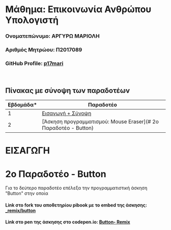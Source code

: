 # Μάθημα: Επικοινωνία Ανθρώπου Υπολογιστή

### Ονοματεπώνυμο: ΑΡΓΥΡΩ ΜΑΡΙΟΛΗ
### Αριθμός Μητρώου: Π2017089
### GitHub Profile: [p17mari](https://github.com/p17mari)

<br />

## Πίνακας με σύνοψη των παραδοτέων

| Εβδομάδα* | Παραδοτέο |
| --- | --- |
| 1 | [Εισαγωγή + Σύνοψη](#εισαγωγη) |
| 2 | [Άσκηση προγραμματισμού: Mouse Eraser](# 2ο Παραδοτέο - Button) |


# ΕΙΣΑΓΩΓΗ


# 2ο Παραδοτέο - Button

Για το δεύτερο παραδοτέο επέλεξα την προγραμματιστική άσκηση "Button" στην οποία 

#### Link στο fork του αποθετηρίου pibook με το embed της άσκησης: [_remix/button](https://github.com/p17mari/site/blob/master/_remix/button.md)

#### Link στο pen της άσκησης στο codepen.io: [Button- Remix](https://codepen.io/p17mari/pen/YzQpMyX)


